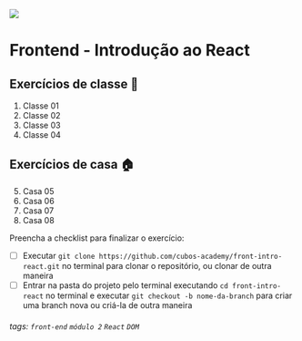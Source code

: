 ![](https://i.imgur.com/xG74tOh.png)

# Frontend - Introdução ao React

## Exercícios de classe 🏫

1. Classe 01
2. Classe 02
3. Classe 03
4. Classe 04

## Exercícios de casa 🏠
5. Casa 05 
6. Casa 06
7. Casa 07
8. Casa 08

Preencha a checklist para finalizar o exercício:
-   [ ] Executar `git clone https://github.com/cubos-academy/front-intro-react.git` no terminal para clonar o repositório, ou clonar de outra maneira
-   [ ] Entrar na pasta do projeto pelo terminal executando `cd front-intro-react` no terminal e executar `git checkout -b nome-da-branch` para criar uma branch nova ou criá-la de outra maneira

###### tags: `front-end` `módulo 2` `React` `DOM`
